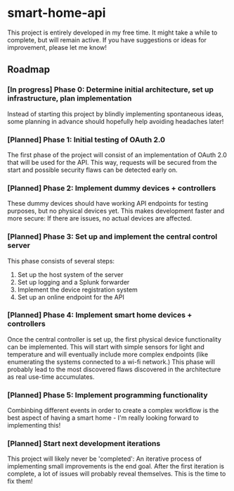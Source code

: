 # smart-home-api

This project is entirely developed in my free time. It might take a while to complete, but will remain active. If you have suggestions or ideas for improvement, please let me know!

## Roadmap

### [In progress] Phase 0: Determine initial architecture, set up infrastructure, plan implementation

Instead of starting this project by blindly implementing spontaneous ideas, some planning in advance should hopefully help avoiding headaches later!

### [Planned] Phase 1: Initial testing of OAuth 2.0

The first phase of the project will consist of an implementation of OAuth 2.0 that will be used for the API.
This way, requests will be secured from the start and possible security flaws can be detected early on.

### [Planned] Phase 2: Implement dummy devices + controllers

These dummy devices should have working API endpoints for testing purposes, but no physical devices yet. This makes development faster and more secure: If there are issues, no actual devices are affected.

### [Planned] Phase 3: Set up and implement the central control server

This phase consists of several steps:

1. Set up the host system of the server
2. Set up logging and a Splunk forwarder
3. Implement the device registration system
4. Set up an online endpoint for the API

### [Planned] Phase 4: Implement smart home devices + controllers

Once the central controller is set up, the first physical device functionality can be implemented. This will start with simple sensors for light and temperature and will eventually include more complex endpoints (like enumerating the systems connected to a wi-fi network.) This phase will probably lead to the most discovered flaws discovered in the architecture as real use-time accumulates.

### [Planned] Phase 5: Implement programming functionality

Combinbing different events in order to create a complex workflow is the best aspect of having a smart home - I'm really looking forward to implementing this!

### [Planned] Start next development iterations

This project will likely never be 'completed': An iterative process of implementing small improvements is the end goal. After the first iteration is complete, a lot of issues will probably reveal themselves. This is the time to fix them!
